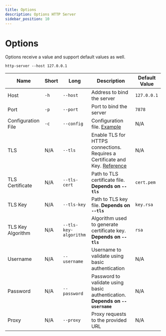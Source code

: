 ```yaml
---
title: Options
description: Options HTTP Server
sidebar_position: 10
---
```


# Options

Options receive a value and support default values as well.

```
http-server --host 127.0.0.1
```

| Name               | Short | Long                  | Description                                                                                                 | Default Value |
| ------------------ | ----- | --------------------- | ----------------------------------------------------------------------------------------------------------- | ------------- |
| Host               | `-h`  | `--host`              | Address to bind the server                                                                                  | `127.0.0.1`   |
| Port               | `-p`  | `--port`              | Port to bind the server                                                                                     | `7878`        |
| Configuration File | `-c`  | `--config`            | Configuration file. [Example](https://github.com/http-server-rs/http-server/blob/main/fixtures/config.toml) | N/A           |
| TLS                | N/A   | `--tls`               | Enable TLS for HTTPS connections. Requires a Certificate and Key. [Reference](#tls-reference)               | N/A           |
| TLS Certificate    | N/A   | `--tls-cert`          | Path to TLS certificate file. **Depends on `--tls`**                                                        | `cert.pem`    |
| TLS Key            | N/A   | `--tls-key`           | Path to TLS key file. **Depends on `--tls`**                                                                | `key.rsa`     |
| TLS Key Algorithm  | N/A   | `--tls-key-algorithm` | Algorithm used to generate certificate key. **Depends on `--tls`**                                          | `rsa`         |
| Username           | N/A   | `--username`          | Username to validate using basic authentication                                                             | N/A           |
| Password           | N/A   | `--password`          | Password to validate using basic authentication. **Depends on `--username`**                                | N/A           |
| Proxy              | N/A   | `--proxy`             | Proxy requests to the provided URL                                                                          | N/A           |
